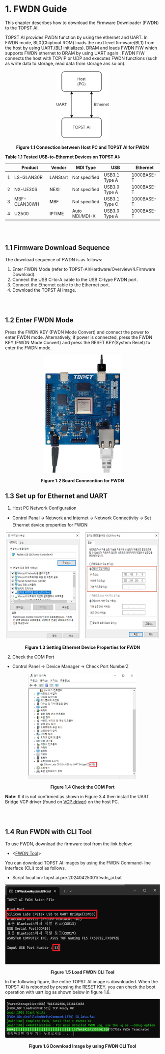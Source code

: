 ﻿# 1. FWDN Guide

This chapter describes how to download the Firmware Downloader (FWDN) to
the TOPST AI.

TOPST AI provides FWDN function by using the ethernet and UART. In FWDN
mode, BL0(Chipboot ROM) loads the next level firmware(BL1) from the host
by using UART.(BL1 initializes). DRAM and loads FWDN F/W which supports
FWDN ethernet to DRAM by using UART again . FWDN F/W connects the host
with TCP/IP or UDP and executes FWDN functions (such as write data to
storage, read data from storage ans so on).

<p align="center"><img src="https://raw.githubusercontent.com/topst-development/Documentation/refs/heads/main/Single%20Board%20Computer/P%20Model/AI-P/Software/media/1.%20Firmware%20download.image1.png?raw=true"
style="width:1.80486in;height:2.34375in" /></p>
<p align="center"><strong>Figure 1.1 Connection between Host PC and TOPST AI for FWDN</strong></p>

**Table 1.1 Tested USB-to-Ethernet Devices on TOPST AI:**

|     |  Product     |  Vendor    |    MDI Type    |      USB      |    Ethernet  |
|-----|--------------|------------|----------------|---------------|--------------|
| 1   | LS-GLAN30R   | LANStart   | Not specified  | USB3.1 Type A | 1000BASE-T   |
| 2   | NX-UE30S     | NEXI       | Not specified  | USB3.0 Type A | 1000BASE-T   |
| 3   | MBF-CLAN30WH | MBF        | Not specified  | USB3.1 Type C | 1000BASE-T   |
| 4   | U2500        | IPTIME     | Auto MDI/MDI-X | USB3.0 Type A | 1000BASE-T   |

<br/><br/>

## 1.1 Firmware Download Sequence

The download sequence of FWDN is as follows:

1.  Enter FWDN Mode (refer to TOPST-AI/Hardware/Overview/4.Firmware Download).
2.  Connect the USB C-to-A cable to the USB C-type FWDN port.
3.  Connect the Ethernet cable to the Ethernet port.
4.  Download the TOPST AI image.

<br/><br/>

## 1.2 Enter FWDN Mode 

Press the FWDN KEY (FWDN Mode Convert) and connect the power to enter
FWDN mode. Alternatively, if power is connected, press the FWDN KEY
(FWDN Mode Convert) and press the RESET KEY(System Reset) to enter the
FWDN mode.

<p align="center"><img src="https://raw.githubusercontent.com/topst-development/Documentation/refs/heads/main/Single%20Board%20Computer/P%20Model/AI-P/Software/media/1.%20Firmware%20download.image2.png?raw=true"
style="width:2.63636in;height:4.01389in"</p>
<p align="center"><strong>Figure 1.2 Board Connecntion for FWDN</strong></p>

## 1.3 Set up for Ethernet and UART

1.  Host PC Network Configuration

  - Control Panal 🡪 Network and Internet 🡪 Network Connectivity 🡪 Set Ethernet device properties for FWDN

 <p align="center"><img src="https://raw.githubusercontent.com/topst-development/Documentation/refs/heads/main/Single%20Board%20Computer/P%20Model/AI-P/Software/media/1.%20Firmware%20download.image3.png?raw=true"
  style="width:6.80303in;height:3.65676in"</p>
 <p align="center"><strong> Figure 1.3 Setting Ethernet Device Properties for FWDN</strong></p>

2.  Check the COM Port

  - Control Panel → Device Manager → Check Port NumberZ

 <p align="center"><img src="https://raw.githubusercontent.com/topst-development/Documentation/refs/heads/main/Single%20Board%20Computer/P%20Model/AI-P/Software/media/1.%20Firmware%20download.image4.png?raw=true"
  style="width:3.67708in;height:3.59583in"</p>
  <p align="center"><strong>Figure 1.4 Check the COM Port</strong></p>

  **Note:** If it is not confirmed as shown in Figure 3.4 then install
  the UART Bridge VCP driver (found on
  [VCP driver](https://www.silabs.com/developers/usb-to-uart-bridge-vcp-drivers?tab=downloads))
  on the host PC.

<br/><br/>

## 1.4 Run FWDN with CLI Tool

To use FWDN, download the firmware tool from the link below:

- <[FWDN Tool](https://drive.google.com/file/d/1EWHJ9MfdoJL6BO-TL-8iFkzkygPv5e3i/view?usp=drive_link)>


You can download TOPST AI images by using the FWDN
Command-line Interface (CLI) tool as follows.

- Script location: topst.ai.pre.20240425001\fwdn_ai.bat

<p align="center"><img src="https://raw.githubusercontent.com/topst-development/Documentation/refs/heads/main/Single%20Board%20Computer/P%20Model/AI-P/Software/media/1.%20Firmware%20download.image5.png?raw=true"
  style="width:6.05903in;height:2.70833in" /></p>
  <p align="center"><strong>Figure 1.5 Load FWDN CLI Tool</strong></p>

In the following figure, the entire TOPST AI image is downloaded.
When the TOPST AI is rebooted by pressing the RESET KEY, you can check
the boot operation with uart log as shown below in figure 1.6.

<p align="center"><img src="https://raw.githubusercontent.com/topst-development/Documentation/refs/heads/main/Single%20Board%20Computer/P%20Model/AI-P/Software/media/1.%20Firmware%20download.image6.png?raw=true"
style="width:6.00347in;height:1.33333in"</p>
<p align="center"><strong>Figure 1.6 Download Image by using FWDN CLI Tool</strong></p>
